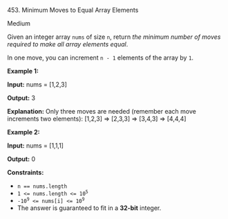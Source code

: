 453\. Minimum Moves to Equal Array Elements

Medium

Given an integer array `nums` of size `n`, return _the minimum number of moves required to make all array elements equal_.

In one move, you can increment `n - 1` elements of the array by `1`.

**Example 1:**

**Input:** nums = [1,2,3]

**Output:** 3

**Explanation:** Only three moves are needed (remember each move increments two elements): [1,2,3] => [2,3,3] => [3,4,3] => [4,4,4]

**Example 2:**

**Input:** nums = [1,1,1]

**Output:** 0

**Constraints:**

*   `n == nums.length`
*   <code>1 <= nums.length <= 10<sup>5</sup></code>
*   <code>-10<sup>9</sup> <= nums[i] <= 10<sup>9</sup></code>
*   The answer is guaranteed to fit in a **32-bit** integer.